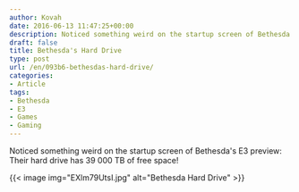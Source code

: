```yaml
---
author: Kovah
date: 2016-06-13 11:47:25+00:00
description: Noticed something weird on the startup screen of Bethesda's E3 preview...
draft: false
title: Bethesda's Hard Drive
type: post
url: /en/093b6-bethesdas-hard-drive/
categories:
- Article
tags:
- Bethesda
- E3
- Games
- Gaming
---
```


Noticed something weird on the startup screen of Bethesda's E3 preview: Their hard drive has 39 000 TB of free space!

{{< image img="EXlm79UtsI.jpg" alt="Bethesda Hard Drive" >}}
